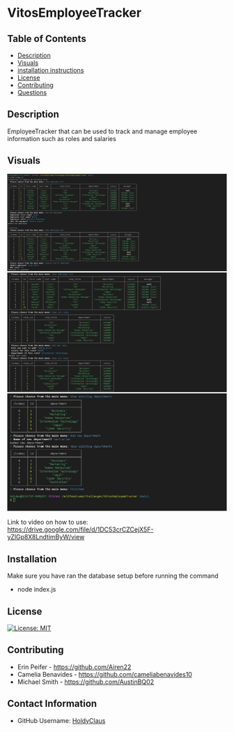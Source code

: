 # VitosEmployeeTracker

## Table of Contents
  * [Description](#description)
  * [Visuals](#visuals)
  * [installation instructions](#installation)
  * [License](#license)
  * [Contributing](#contribution)
  * [Questions](#contact-information)

## Description
EmployeeTracker that can be used to track and manage employee information such as roles and salaries

## Visuals
![shot1](./Assets/1.JPG)
![shot2](./Assets/2.JPG)
![shot3](./Assets/3.JPG)

Link to video on how to use:
https://drive.google.com/file/d/1DC53crCZCejX5F-yZlGp8X8LndtimByW/view

## Installation
Make sure you have ran the database setup before running the command 
- node index.js

## License
  [![License: MIT](https://img.shields.io/badge/License-MIT-yellow.svg)](https://opensource.org/licenses/MIT)

## Contributing
- Erin Peifer - https://github.com/Airen22
- Camelia Benavides - https://github.com/cameliabenavides10
- Michael Smith - https://github.com/AustinBQ02

## Contact Information
  * GitHub Username: [HoldyClaus](https://github.com/HoldyClaus)